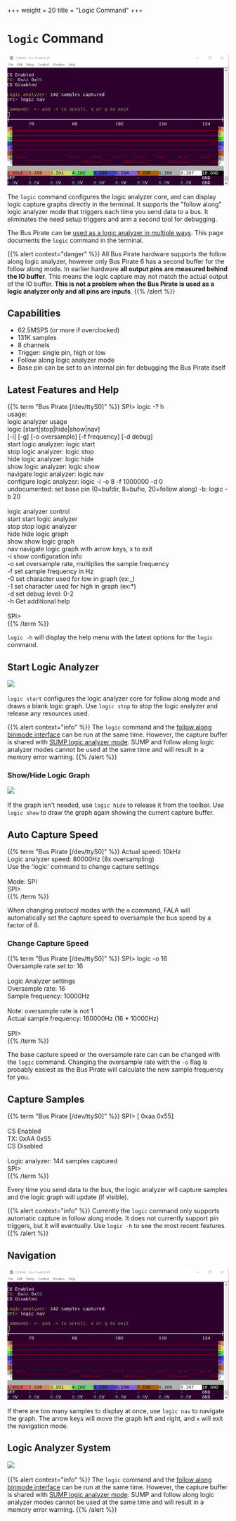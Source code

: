 +++
weight = 20
title = "Logic Command"
+++

# ```logic``` Command

![](./img/logic-command-nav.png)

The ```logic``` command configures the logic analyzer core, and can display logic capture graphs directly in the terminal. It supports the "follow along" logic analyzer mode that triggers each time you send data to a bus. It eliminates the need setup triggers and arm a second tool for debugging. 

The Bus Pirate can be [used as a logic analyzer in multiple ways](/logic-analyzer/logicanalyzer). This page documents the ```logic``` command in the terminal.

{{% alert context="danger" %}}
All Bus Pirate hardware supports the follow along logic analyzer, however only Bus Pirate 6 has a second buffer for the follow along mode. In earlier hardware **all output pins are measured behind the IO buffer**. This means the logic capture may not match the actual output of the IO buffer. **This is not a problem when the Bus Pirate is used as a logic analyzer only and all pins are inputs**.
{{% /alert %}}

## Capabilities

- 62.5MSPS (or more if overclocked)
- 131K samples
- 8 channels
- Trigger: single pin, high or low
- Follow along logic analyzer mode
- Base pin can be set to an internal pin for debugging the Bus Pirate itself

## Latest Features and Help

{{% term "Bus Pirate [/dev/ttyS0]" %}}
<span className="bp-prompt">SPI></span> logic -? h<br/>
usage:<br/>
<span className="bp-info">logic analyzer usage</span><br/>
<span className="bp-info">logic	[start|stop|hide|show|nav]</span><br/>
<span className="bp-info">	[-i] [-g] [-o oversample] [-f frequency] [-d debug]</span><br/>
<span className="bp-info">start logic analyzer: logic start</span><br/>
<span className="bp-info">stop logic analyzer: logic stop</span><br/>
<span className="bp-info">hide logic analyzer: logic hide</span><br/>
<span className="bp-info">show logic analyzer: logic show</span><br/>
<span className="bp-info">navigate logic analyzer: logic nav</span><br/>
<span className="bp-info">configure logic analyzer: logic -i -o 8 -f 1000000 -d 0</span><br/>
<span className="bp-info">undocumented: set base pin (0=bufdir, 8=bufio, 20=follow along) -b: logic -b 20</span><br/>
<br/>
<span className="bp-info">logic analyzer control</span><br/>
<span className="bp-prompt">start</span>	<span className="bp-info">start logic analyzer</span><br/>
<span className="bp-prompt">stop</span>	<span className="bp-info">stop logic analyzer</span><br/>
<span className="bp-prompt">hide</span>	<span className="bp-info">hide logic graph</span><br/>
<span className="bp-prompt">show</span>	<span className="bp-info">show logic graph</span><br/>
<span className="bp-prompt">nav</span>	<span className="bp-info">navigate logic graph with arrow keys, x to exit</span><br/>
<span className="bp-prompt">-i</span>	<span className="bp-info">show configuration info</span><br/>
<span className="bp-prompt">-o</span>	<span className="bp-info">set oversample rate, multiplies the sample frequency</span><br/>
<span className="bp-prompt">-f</span>	<span className="bp-info">set sample frequency in Hz</span><br/>
<span className="bp-prompt">-0</span>	<span className="bp-info">set character used for low in graph (ex:_)</span><br/>
<span className="bp-prompt">-1</span>	<span className="bp-info">set character used for high in graph (ex:*)</span><br/>
<span className="bp-prompt">-d</span>	<span className="bp-info">set debug level: 0-2</span><br/>
<span className="bp-prompt">-h</span>	<span className="bp-info">Get additional help</span><br/>
<br/>
<span className="bp-prompt">SPI></span> <br/>
{{% /term %}}

```logic -h``` will display the help menu with the latest options for the ```logic``` command.

## Start Logic Analyzer
![](./img/logic-start.png)

```logic start``` configures the logic analyzer core for follow along mode and draws a blank logic graph. Use ```logic stop``` to stop the logic analyzer and release any resources used.

{{% alert context="info" %}}
The ```logic``` command and the [follow along binmode interface](/logic-analyzer/pulseview-fala) can be run at the same time. However, the capture buffer is shared with [SUMP logic analyzer mode](/logic-analyzer/pulseview-sump). SUMP and follow along logic analyzer modes cannot be used at the same time and will result in a memory error warning.
{{% /alert %}}

### Show/Hide Logic Graph

![](./img/logic-hide.png)

If the graph isn't needed, use ```logic hide``` to release it from the toolbar. Use ```logic show``` to draw the graph again showing the current capture buffer.

## Auto Capture Speed
{{% term "Bus Pirate [/dev/ttyS0]" %}}
<span className="bp-info">Actual speed:</span> 10kHz<br/>
<span className="bp-info">Logic analyzer speed:</span> 80000Hz (8x oversampling)<br/>
<span className="bp-info">Use the 'logic' command to change capture settings</span><br/>
<br/>
<span className="bp-info">Mode:</span> SPI<br/>
<span className="bp-prompt">SPI></span> <br/>
{{% /term %}}

When changing protocol modes with the ```m``` command, FALA will automatically set the capture speed to oversample the bus speed by a factor of 8. 

### Change Capture Speed
{{% term "Bus Pirate [/dev/ttyS0]" %}}
<span className="bp-prompt">SPI></span> logic -o 16<br/>
Oversample rate set to: 16<br/>
<br/>
Logic Analyzer settings<br/>
 Oversample rate: 16<br/>
 Sample frequency: 10000Hz<br/>
<br/>
Note: oversample rate is not 1<br/>
Actual sample frequency: 160000Hz (16 * 10000Hz)<br/>
<br/>
<span className="bp-prompt">SPI></span> <br/>
{{% /term %}}

The base capture speed or the oversample rate can can be changed with the ```logic``` command. Changing the oversample rate with the ```-o``` flag is probably easiest as the Bus Pirate will calculate the new sample frequency for you.

## Capture Samples

{{% term "Bus Pirate [/dev/ttyS0]" %}}
<span className="bp-prompt">SPI></span> [ 0xaa 0x55]<br/>
<br/>
CS Enabled<br/>
<span className="bp-info">TX:</span> 0x<span className="bp-float">AA</span> 0x<span className="bp-float">55</span> <br/>
CS Disabled<br/>
<br/>
<span className="bp-info">Logic analyzer:</span> 144 samples captured<br/>
<span className="bp-prompt">SPI></span> <br/>
{{% /term %}}

Every time you send data to the bus, the logic analyzer will capture samples and the logic graph will update (if visible).

{{% alert context="info" %}}
Currently the ```logic``` command only supports automatic capture in follow along mode. It does not currently support pin triggers, but it will eventually. Use ```logic -h``` to see the most recent features. 
{{% /alert %}}

## Navigation

![](./img/logic-command-nav.png)

If there are too many samples to display at once, use ```logic nav``` to navigate the graph. The arrow keys will move the graph left and right, and ```x``` will exit the navigation mode.

## Logic Analyzer System

![](./img/logic-system.png)

{{% alert context="info" %}}
The ```logic``` command and the [follow along binmode interface](/logic-analyzer/pulseview-fala) can be run at the same time. However, the capture buffer is shared with [SUMP logic analyzer mode](/logic-analyzer/pulseview-sump). SUMP and follow along logic analyzer modes cannot be used at the same time and will result in a memory error warning.
{{% /alert %}}

